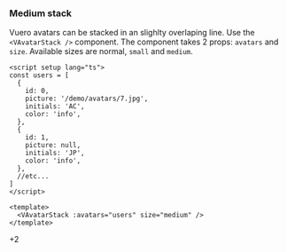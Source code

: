 ### Medium stack

Vuero avatars can be stacked in an slighlty overlaping line.
Use the `<VAvatarStack />` component. The component takes 2 props:
`avatars` and `size`. Available sizes are normal, `small` and `medium`.

<!--code-->

```vue
<script setup lang="ts">
const users = [
  {
    id: 0,
    picture: '/demo/avatars/7.jpg',
    initials: 'AC',
    color: 'info',
  },
  {
    id: 1,
    picture: null,
    initials: 'JP',
    color: 'info',
  },
  //etc...
]
</script>

<template>
  <VAvatarStack :avatars="users" size="medium" />
</template>
```

<!--/code-->

<!--example-->
<div class="avatar-stack">
    <VAvatar picture="/demo/avatars/7.jpg" size="medium" />
    <VAvatar initials="JO" color="info" size="medium" />
    <VAvatar picture="/demo/avatars/8.jpg" size="medium" />
    <VAvatar picture="/demo/avatars/5.jpg" size="medium" />
    <VAvatar initials="CP" color="success" size="medium" />
    <VAvatar picture="/demo/avatars/5.jpg" size="medium" />
    <div class="v-avatar is-medium">
        <span class="avatar is-more">
            <span class="inner">
                <span>+2</span>
            </span>
        </span>
    </div>
</div>

<!--/example-->
